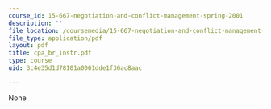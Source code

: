 ```yaml
---
course_id: 15-667-negotiation-and-conflict-management-spring-2001
description: ''
file_location: /coursemedia/15-667-negotiation-and-conflict-management-spring-2001/3c4e35d1d78101a0061dde1f36ac8aac_cpa_br_instr.pdf
file_type: application/pdf
layout: pdf
title: cpa_br_instr.pdf
type: course
uid: 3c4e35d1d78101a0061dde1f36ac8aac

---
```

None